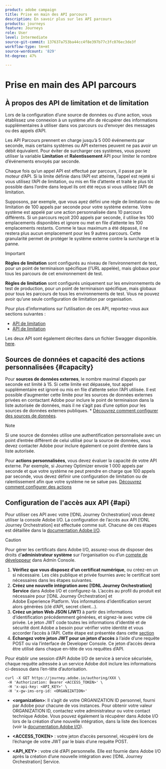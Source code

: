 ```yaml
---
product: adobe campaign
title: Prise en main des API parcours
description: En savoir plus sur les API parcours
products: journeys
feature: Journeys
role: User
level: Intermediate
source-git-commit: 137637a753ba44cc4f8e397b77c3fc076ec3de3f
workflow-type: tm+mt
source-wordcount: '829'
ht-degree: 47%

---
```


# Prise en main des API parcours

## À propos des API de limitation et de limitation

Lors de la configuration d’une source de données ou d’une action, vous établissez une connexion à un système afin de récupérer des informations supplémentaires à utiliser dans vos parcours ou d’envoyer des messages ou des appels d’API.

Les API Parcours prennent en charge jusqu’à 5 000 événements par seconde, mais certains systèmes ou API externes peuvent ne pas avoir un débit équivalent. Pour éviter de surcharger ces systèmes, vous pouvez utiliser la variable **Limitation** et **Ralentissement** API pour limiter le nombre d’événements envoyés par seconde.

Chaque fois qu’un appel API est effectué par parcours, il passe par le moteur d’API. Si la limite définie dans l’API est atteinte, l’appel est rejeté si vous utilisez l’API de limitation, ou mis en file d’attente et traité le plus tôt possible dans l’ordre dans lequel ils ont été reçus si vous utilisez l’API de limitation.

Supposons, par exemple, que vous ayez défini une règle de limitation ou de limitation de 100 appels par seconde pour votre système externe. Votre système est appelé par une action personnalisée dans 10 parcours différents. Si un parcours reçoit 200 appels par seconde, il utilise les 100 emplacements disponibles et ignore ou met en file d’attente les 100 emplacements restants. Comme le taux maximum a été dépassé, il ne restera plus aucun emplacement pour les 9 autres parcours. Cette granularité permet de protéger le système externe contre la surcharge et la panne.

>[!IMPORTANT]
>
>**Règles de limitation** sont configurés au niveau de l’environnement de test, pour un point de terminaison spécifique (l’URL appelée), mais globaux pour tous les parcours de cet environnement de test.
>
>**Règles de limitation** sont configurés uniquement sur les environnements de test de production, pour un point de terminaison spécifique, mais globaux pour tous les parcours de tous les environnements de test. Vous ne pouvez avoir qu’une seule configuration de limitation par organisation.

Pour plus d’informations sur l’utilisation de ces API, reportez-vous aux sections suivantes :

* [API de limitation](capping.md)
* [API de limitation](throttling.md)

Les deux API sont également décrites dans un fichier Swagger disponible. [here](https://adobedocs.github.io/JourneyAPI/docs/).

## Sources de données et capacité des actions personnalisées {#capacity}

Pour **sources de données externes**, le nombre maximal d’appels par seconde est limité à 15. Si cette limite est dépassée, tout appel supplémentaire est ignoré ou mis en file d’attente selon l’API utilisée. Il est possible d’augmenter cette limite pour les sources de données externes privées en contactant Adobe pour inclure le point de terminaison dans la liste autorisée de données, mais il ne s’agit pas d’une option pour les sources de données externes publiques. * [Découvrez comment configurer des sources de données](../datasource/about-data-sources.md).

>[!NOTE]
>
>Si une source de données utilise une authentification personnalisée avec un point d’entrée différent de celui utilisé pour la source de données, vous devez contacter Adobe pour inclure également ce point d’entrée dans la liste autorisée.

Pour **actions personnalisées**, vous devez évaluer la capacité de votre API externe. Par exemple, si Journey Optimizer envoie 1 000 appels par seconde et que votre système ne peut prendre en charge que 100 appels par seconde, vous devez définir une configuration de limitation ou de ralentissement afin que votre système ne se satue pas. [Découvrez comment configurer des actions](../action/action.md)

## Configuration de l&#39;accès aux API {#api}

Pour utiliser ces API avec votre [!DNL Journey Orchestration] vous devez utiliser la console Adobe I/O. La configuration de l’accès aux API [!DNL Journey Orchestration] est effectuée comme suit. Chacune de ces étapes est détaillée dans la [documentation Adobe I/O](https://www.adobe.io/authentication/auth-methods.html#!AdobeDocs/adobeio-auth/master/AuthenticationOverview/ServiceAccountIntegration.md).

>[!CAUTION]
>
>Pour gérer les certificats dans Adobe I/O, assurez-vous de disposer des droits d’<b>administrateur système</b> sur l’organisation ou d’un [compte de développeur](https://helpx.adobe.com/fr/enterprise/using/manage-developers.html) dans Admin Console.

1. **Vérifiez que vous disposez d’un certificat numérique**, ou créez-en un si nécessaire. Les clés publique et privée fournies avec le certificat sont nécessaires dans les étapes suivantes.
1. **Créez une nouvelle intégration avec [!DNL Journey Orchestration] Service** dans Adobe I/O et configurez-la. L’accès au profil du produit est nécessaire pour [!DNL Journey Orchestration] et Adobe Experience Platform. Vos informations d’identification seront alors générées (clé d’API, secret client...).
1. **Créez un jeton Web JSON (JWT)** à partir des informations d’identification précédemment générées, et signez-le avec votre clé privée. Le jeton JWT code toutes les informations d’identité et de sécurité dont Adobe a besoin pour vérifier votre identité et vous accorder l’accès à l’API. Cette étape est présentée dans cette [section](https://www.adobe.io/authentication/auth-methods.html#!AdobeDocs/adobeio-auth/master/JWT/JWT.md)
1. **Échangez votre jeton JWT pour un jeton d’accès** à l’aide d’une requête POST ou via l’interface de Developer Console. Ce jeton d’accès devra être utilisé dans chaque en-tête de vos requêtes d’API.

Pour établir une session d’API Adobe I/O de service à service sécurisée, chaque requête adressée à un service Adobe doit inclure les informations ci-dessous dans l’en-tête d’autorisation.

```
curl -X GET https://journey.adobe.io/authoring/XXX \
 -H 'Authorization: Bearer <ACCESS_TOKEN>' \
 -H 'x-api-key: <API_KEY>' \
 -H 'x-gw-ims-org-id: <ORGANIZATION>'
```

* **&lt;organization>**: Il s’agit de votre ORGANIZATION ID personnel, fourni par Adobe pour chacune de vos instances. Pour obtenir votre valeur ORGANIZATION ID, contactez votre administrateur ou votre contact technique Adobe. Vous pouvez également la récupérer dans Adobe I/O lors de la création d’une nouvelle intégration, dans la liste des licences (voir la <a href="https://www.adobe.io/authentication.html">documentation Adobe I/O</a>).

* **&lt;ACCESS_TOKEN>** : votre jeton d’accès personnel, récupéré lors de l’échange de votre JWT par le biais d’une requête POST.

* **&lt;API_KEY>** : votre clé d’API personnelle. Elle est fournie dans Adobe I/O après la création d’une nouvelle intégration avec [!DNL Journey Orchestration] Service.
